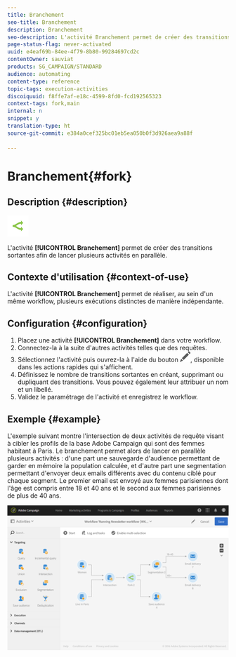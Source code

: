 ```yaml
---
title: Branchement
seo-title: Branchement
description: Branchement
seo-description: L'activité Branchement permet de créer des transitions sortantes afin de lancer plusieurs activités en parallèle.
page-status-flag: never-activated
uuid: e4eaf69b-84ee-4f79-8b80-99284697cd2c
contentOwner: sauviat
products: SG_CAMPAIGN/STANDARD
audience: automating
content-type: reference
topic-tags: execution-activities
discoiquuid: f8ffe7af-e18c-4599-8fd0-fcd192565323
context-tags: fork,main
internal: n
snippet: y
translation-type: ht
source-git-commit: e384a0cef325bc01eb5ea050b0f3d926aea9a88f

---
```



# Branchement{#fork}

## Description {#description}

![](assets/fork.png)

L'activité **[!UICONTROL Branchement]** permet de créer des transitions sortantes afin de lancer plusieurs activités en parallèle.

## Contexte d'utilisation {#context-of-use}

L'activité **[!UICONTROL Branchement]** permet de réaliser, au sein d'un même workflow, plusieurs exécutions distinctes de manière indépendante.

## Configuration {#configuration}

1. Placez une activité **[!UICONTROL Branchement]** dans votre workflow.
1. Connectez-la à la suite d'autres activités telles que des requêtes.
1. Sélectionnez l'activité puis ouvrez-la à l'aide du bouton ![](assets/edit_darkgrey-24px.png), disponible dans les actions rapides qui s'affichent.
1. Définissez le nombre de transitions sortantes en créant, supprimant ou dupliquant des transitions. Vous pouvez également leur attribuer un nom et un libellé.
1. Validez le paramétrage de l'activité et enregistrez le workflow.

## Exemple  {#example}

L'exemple suivant montre l'intersection de deux activités de requête visant à cibler les profils de la base Adobe Campaign qui sont des femmes habitant à Paris. Le branchement permet alors de lancer en parallèle plusieurs activités : d'une part une sauvegarde d'audience permettant de garder en mémoire la population calculée, et d'autre part une segmentation permettant d'envoyer deux emails différents avec du contenu ciblé pour chaque segment. Le premier email est envoyé aux femmes parisiennes dont l'âge est compris entre 18 et 40 ans et le second aux femmes parisiennes de plus de 40 ans.

![](assets/wkf_fork_example.png)

